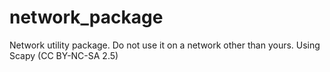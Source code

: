 # network_package
Network utility package. Do not use it on a network other than yours. Using Scapy (CC BY-NC-SA 2.5)
